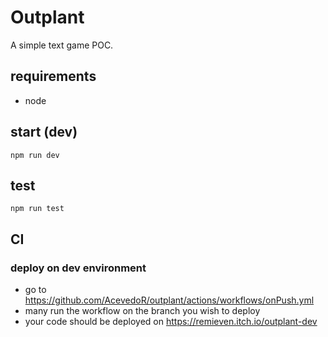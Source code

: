 # Outplant

A simple text game POC.

## requirements

- node

## start (dev)

```
npm run dev
```

## test

```
npm run test
```

## CI

### deploy on dev environment

- go to https://github.com/AcevedoR/outplant/actions/workflows/onPush.yml
- many run the workflow on the branch you wish to deploy
- your code should be deployed on https://remieven.itch.io/outplant-dev
